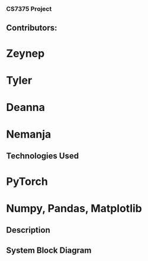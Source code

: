 ### CS7375 Project ###

## Contributors: ##
# Zeynep
# Tyler
# Deanna
# Nemanja

## Technologies Used ##
# PyTorch
# Numpy, Pandas, Matplotlib

## Description ##

## System Block Diagram ##
